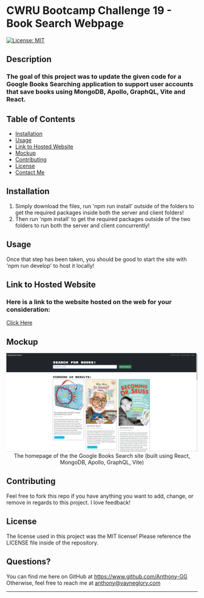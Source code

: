 # CWRU Bootcamp Challenge 19 - Book Search Webpage

[![License: MIT](https://img.shields.io/badge/License-MIT-yellow.svg)](https://opensource.org/licenses/MIT)

## Description
    
### The goal of this project was to update the given code for a Google Books Searching application to support user accounts that save books using MongoDB, Apollo, GraphQL, Vite and React.

## Table of Contents

- [Installation](#installation)
- [Usage](#usage)
- [Link to Hosted Website](#Link-to-Hosted-Website)
- [Mockup](#mockup)
- [Contributing](#contributing)
- [License](#license)
- [Contact Me](#questions)

## Installation

1. Simply download the files, run 'npm run install' outside of the folders to get the required packages inside both the server and client folders!<br>
2. Then run 'npm install' to get the required packages outside of the two folders to run both the server and client concurrently!<br>

## Usage

Once that step has been taken, you should be good to start the site with 'npm run develop' to host it locally!

## Link to Hosted Website

### Here is a link to the website hosted on the web for your consideration:
[Click Here](https://anthonyiacano.netlify.app/)

## Mockup
<div style="text-align:center">
    <img src=".\src\assets\book-search-engine-final.png" width="1000px" alt="The homepage of the Google Books Search site"><br>
    The homepage of the the Google Books Search site (built using React, MongoDB, Apollo, GraphQL, Vite)
</div>

## Contributing

Feel free to fork this repo if you have anything you want to add, change, or remove in regards to this project. I love feedback!

## License

The license used in this project was the MIT license! Please reference the LICENSE file inside of the repository.

## Questions?

You can find me here on GitHub at https://www.github.com/Anthony-GG<br>
Otherwise, feel free to reach me at anthony@vayneglory.com

---
